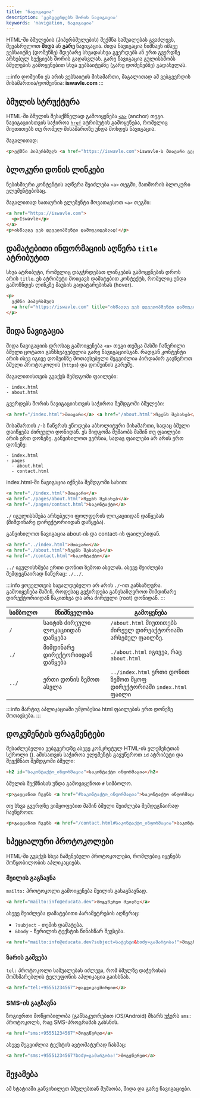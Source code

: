 ```yaml
---
title: 'ნავიგაცია'
description: 'ვებგვერდებს შორის ნავიგაცია'
keywords: 'navigation, ნავიგაცია'
---
```


HTML-ში ბმულების (ჰიპერბმულების) შექმნა საშუალებას გვაძლევს, შევასრულოთ **შიდა** ან **გარე** ნავიგაცია.
შიდა ნავიგაცია ნიშნავს იმავე ვებსაიტზე (დომენზე) მდებარე სხვადასხვა გვერდებს ან ერთ გვერდზე არსებულ სექციებს შორის გადასვლას.
გარე ნავიგაცია გულისხმობს ბმულების გამოყენებით სხვა ვებსაიტებზე (გარე დომენებზე) გადასვლას.

:::info
დომეინი ეს არის ვებსაიტის მისამართი, მაგალითად ამ ვებგვერდის მისამართია/დომეინია: **iswavle.com**
:::

## ბმულის სტრუქტურა

HTML-ში ბმულის შესაქმნელად გამოიყენება [`<a>`](https://developer.mozilla.org/en-US/docs/Web/HTML/Element/a) (anchor) თეგი.
ნავიგაციისთვის საჭიროა [`href`](https://developer.mozilla.org/en-US/docs/Web/HTML/Element/a#href) ატრიბუტის გამოყენება,
რომელიც მიუთითებს თუ რომელ მისამართზე უნდა მოხდეს ნავიგაცია.

მაგალითად:

```html preview
<p>ვქმნი ჰიპერბმულს <a href="https://iswavle.com">iswavle-ს მთავარი გვერდისთვის</a></p>
```

## ბლოკური დონის ლინკები

ნებისმიერი კონტენტის აღწერა შეიძლება `<a>` თეგში, მათშორის ბლოკური ელემენტებისაც.

მაგალითად სათაურის ელემენტი მოვათავსოთ `<a>` თეგში:

```html preview
<a href="https://iswavle.com">
  <p>Iswavle</p>
</a>
<p>ისწავლე ვებ დეველოპმენტი დამოუკიდებლად!</p>
```

## დამატებითი ინფორმაციის აღწერა `title` ატრიბუტით

სხვა ატრიბუტი, რომელიც დაგჭრდებათ ლინკების გამოყენების დროს არის `title`. ეს ატრიბუტი მოიცავს
დამატებით კონტექტს, რომელიც უნდა გამოჩნდეს ლინკზე მაუსის გადატარებისას (hover).

```html preview
<p>
  ვქმნი ჰიპერბმულს
  <a href="https://iswavle.com" title="ისწავლე ვებ დეველოპმენტი დამოუკიდებლად!"> iswavle-ს მთავარი გვერდისთვის </a>
</p>
```

## შიდა ნავიგაცია

შიდა ნავიგაციის დროსაც გამოიყენება `<a>` თეგი თუმცა მასში ჩაწერილი ბმული ცოტათი განსხვავებულია გარე ნავიგაციისგან.
რადგან კონტენტი არის ისევ იგივე დომეინზე მოთავსებული შეგვიძლია პირდაპირ გავწეროთ ბმული პროტოკოლის (`https`) და დომეინის გარეშე.

მაგალითისთვის გვაქვს შემდგომი ფაილები:

```
- index.html
- about.html
```

გვერდებს შორის ნავიგაციისთვის საჭიროა შემდგომი ბმულები:

```html
<a href="/index.html">მთავარი</a> <a href="/about.html">ჩვენს შესახებ</a>
```

მისამართის `/`-ს ჩაწერას ეწოდება აბსოლიტური მისამართი, სადაც ბმული დაიწყება ძირეული დონიდან.
ეს მიდგომა მუშაობს მაშინ თუ ფაილები არის ერთ დონეზე. განვიხილოთ ვერსია, სადაც ფაილები არ არის ერთ დონეზე:

```
- index.html
- pages
  - about.html
  - contact.html
```

index.html-ში ნავიგაცია იქნება შემდგომი სახით:

```html
<a href="./index.html">მთავარი</a>
<a href="./pages/about.html">ჩვენს შესახებ</a>
<a href="./pages/contact.html">საკონტაქტო</a>
```

`./` იგულისხმება არსებული ფოლდერის ლოკაციიდან დაწყებას (მიმდინარე დირექტორიიდან დაწყება).

განვიხილოთ ნავიგაცია about-ის და contact-ის ფაილებიდან.

```html
<a href="../index.html">მთავარი</a>
<a href="./about.html">ჩვენს შესახებ</a>
<a href="./contact.html">საკონტაქტო</a>
```

`../` იგულისხმება ერთი დონით ზემოთ ასვლას. ასევე შეიძლება შემდეგნაირად ჩაწერაც: `./../`.

:::info
ყოველთვის სავალდებულო არ არის `./`-ით განსაზღვრა. გამოიყენება მაშინ, როდესაც გვჭირდება განვსაზღვროთ
მიმდინარე დირექტორიიდან წაკითხვა და არა ძირეული (root) დონიდან.
:::

| სიმბოლო | მნიშნველობა                       | გამოყენება                                                            |
| ------- | --------------------------------- | --------------------------------------------------------------------- |
| `/`     | საიტის ძირეული ლოკაციიდან დაწყება | `/about.html` მიუთითებს ძირეულ დირეაქტორიაში არსებულ ფაილზე.          |
| `./`    | მიმდინარე დირექტორიიდან დაწყება   | `./about.html` იგივეა, რაც `about.html`                               |
| `../`   | ერთი დონის ზემოთ ასვლა            | `../index.html` ერთი დონით ზემოთ მყოფ დირექტორიაში `index.html` ფაილი |

:::info
მარტივ აპლიკაციაში უმჯობესია html ფაილების ერთ დონეზე მოთავსება.
:::

<!-- TODO: გვჭირდება ამ ეტაპზე absolute vs relative ფეთების უფრო დეტალურად ახსნა? -->

## დოკუმენტის ფრაგმენტები

შესაძლებელია ვებგვერდზე ასევე კონკრეტულ HTML-ის ელემენტთან სქროლი (<!-- TODO: სქროლის ნაცვლად სხვა რა შეიძლება ჩავწეროთ? -->).
ამისათვის საჭიროა ელემენტს გავუწეროთ `id` ატრიბუტი და შევქმნათ შემდგომი ბმული:

```html
<h2 id="საკონტაქტო_ინფორმაცია">საკონტაქტო ინფორმაცია</h2>
```

ბმულის შექმნისას უნდა გამოვიყენოთ `#` სიმბოლო.

```html
<p>გაეცანით ჩვენს <a href="#საკონტაქტო_ინფორმაცია">საკონტაქტო ინფორმაციას</a></p>
```

თუ სხვა გვერდზე ვიმყოფებით მაშინ ბმული შეიძლება შემდეგნაირად ჩავწეროთ:

```html
<p>გაეცანით ჩვენს <a href="/contact.html#საკონტაქტო_ინფორმაცია">საკონტაქტო ინფორმაციას</a></p>
```

## სპეციალური პროტოკოლები

HTML-ში გვაქვს სხვა ჩაშენებული პროტოკოლები, რომლებიც იყენებს მოწყობილობის აპლიკაციებს.

### მეილის გაგზავნა

`mailto:` პროტოკოლი გამოიყენება მეილის გასაგზავნად.

```html preview
<a href="mailto:info@educata.dev">მოგვწერეთ მეილზე</a>
```

ასევე შეიძლება დამატებითი პარამეტრების აღწერაც:

- `?subject` - თემის დამატება.
- `&body` - წერილის ტექსტის წინასწარ შევსება.

```html preview
<a href="mailto:info@educata.dev?subject=სატესტო&body=გამარჯობა!">მოგვწერეთ მეილზე</a>
```

### ზარის გაშვება

`tel:` პროტოკოლი საშუალებას იძლევა, რომ ბმულზე დაჭერისას მომხმარებლის ტელეფონის აპლიკაცია გაიხსნას.

```html preview
<a href="tel:+95551234567">დაგვიკავშირდით</a>
```

### SMS-ის გაგზავნა

ზოგიერთი მოწყობილობა (განსაკუთრებით iOS/Android) მხარს უჭერს `sms:` პროტოკოლს, რაც SMS-პროგრამას გახსნის.

```html preview
<a href="sms:+95551234567">მოგვწერეთ</a>
```

ასევე შეგვიძლია ტექსტის ავტომატურად ჩასმაც:

```html preview
<a href="sms:+95551234567?body=გამარჯობა!">მოგვწერეთ</a>
```

## შეჯამება

ამ სტატიაში განვიხილეთ ბმულებთან მუშაობა, შიდა და გარე ნავიგაციები.
